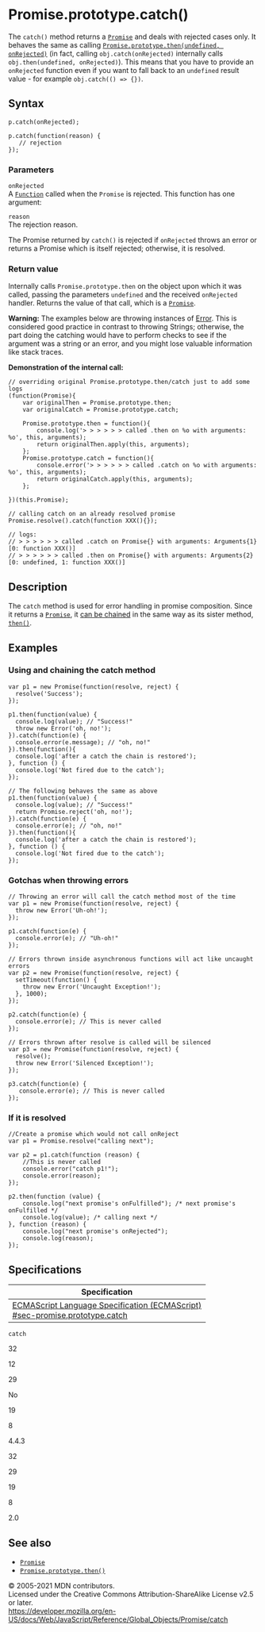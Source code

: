# Promise.prototype.catch()

The `catch()` method returns a [`Promise`](../promise) and deals with rejected cases only. It behaves the same as calling [`Promise.prototype.then(undefined, onRejected)`](then) (in fact, calling `obj.catch(onRejected)` internally calls `obj.then(undefined, onRejected)`). This means that you have to provide an `onRejected` function even if you want to fall back to an `undefined` result value - for example `obj.catch(() => {})`.

## Syntax

    p.catch(onRejected);

    p.catch(function(reason) {
       // rejection
    });

### Parameters

`onRejected`  
A [`Function`](../function) called when the `Promise` is rejected. This function has one argument:

`reason`  
The rejection reason.

The Promise returned by `catch()` is rejected if `onRejected` throws an error or returns a Promise which is itself rejected; otherwise, it is resolved.

### Return value

Internally calls `Promise.prototype.then` on the object upon which it was called, passing the parameters `undefined` and the received `onRejected` handler. Returns the value of that call, which is a [`Promise`](../promise).

**Warning:** The examples below are throwing instances of [Error](../error). This is considered good practice in contrast to throwing Strings; otherwise, the part doing the catching would have to perform checks to see if the argument was a string or an error, and you might lose valuable information like stack traces.

**Demonstration of the internal call:**

    // overriding original Promise.prototype.then/catch just to add some logs
    (function(Promise){
        var originalThen = Promise.prototype.then;
        var originalCatch = Promise.prototype.catch;

        Promise.prototype.then = function(){
            console.log('> > > > > > called .then on %o with arguments: %o', this, arguments);
            return originalThen.apply(this, arguments);
        };
        Promise.prototype.catch = function(){
            console.error('> > > > > > called .catch on %o with arguments: %o', this, arguments);
            return originalCatch.apply(this, arguments);
        };

    })(this.Promise);

    // calling catch on an already resolved promise
    Promise.resolve().catch(function XXX(){});

    // logs:
    // > > > > > > called .catch on Promise{} with arguments: Arguments{1} [0: function XXX()]
    // > > > > > > called .then on Promise{} with arguments: Arguments{2} [0: undefined, 1: function XXX()]

## Description

The `catch` method is used for error handling in promise composition. Since it returns a [`Promise`](../promise), it [can be chained](https://developer.mozilla.org/en-US/docs/Web/JavaScript/Guide/Using_promises#chaining_after_a_catch) in the same way as its sister method, [`then()`](then).

## Examples

### Using and chaining the catch method

    var p1 = new Promise(function(resolve, reject) {
      resolve('Success');
    });

    p1.then(function(value) {
      console.log(value); // "Success!"
      throw new Error('oh, no!');
    }).catch(function(e) {
      console.error(e.message); // "oh, no!"
    }).then(function(){
      console.log('after a catch the chain is restored');
    }, function () {
      console.log('Not fired due to the catch');
    });

    // The following behaves the same as above
    p1.then(function(value) {
      console.log(value); // "Success!"
      return Promise.reject('oh, no!');
    }).catch(function(e) {
      console.error(e); // "oh, no!"
    }).then(function(){
      console.log('after a catch the chain is restored');
    }, function () {
      console.log('Not fired due to the catch');
    });

### Gotchas when throwing errors

    // Throwing an error will call the catch method most of the time
    var p1 = new Promise(function(resolve, reject) {
      throw new Error('Uh-oh!');
    });

    p1.catch(function(e) {
      console.error(e); // "Uh-oh!"
    });

    // Errors thrown inside asynchronous functions will act like uncaught errors
    var p2 = new Promise(function(resolve, reject) {
      setTimeout(function() {
        throw new Error('Uncaught Exception!');
      }, 1000);
    });

    p2.catch(function(e) {
      console.error(e); // This is never called
    });

    // Errors thrown after resolve is called will be silenced
    var p3 = new Promise(function(resolve, reject) {
      resolve();
      throw new Error('Silenced Exception!');
    });

    p3.catch(function(e) {
       console.error(e); // This is never called
    });

### If it is resolved

    //Create a promise which would not call onReject
    var p1 = Promise.resolve("calling next");

    var p2 = p1.catch(function (reason) {
        //This is never called
        console.error("catch p1!");
        console.error(reason);
    });

    p2.then(function (value) {
        console.log("next promise's onFulfilled"); /* next promise's onFulfilled */
        console.log(value); /* calling next */
    }, function (reason) {
        console.log("next promise's onRejected");
        console.log(reason);
    });

## Specifications

<table><thead><tr class="header"><th>Specification</th></tr></thead><tbody><tr class="odd"><td><a href="https://tc39.es/ecma262/#sec-promise.prototype.catch">ECMAScript Language Specification (ECMAScript)<br />
<span class="small">#sec-promise.prototype.catch</span></a></td></tr></tbody></table>

`catch`

32

12

29

No

19

8

4.4.3

32

29

19

8

2.0

## See also

-   [`Promise`](../promise)
-   [`Promise.prototype.then()`](then)

© 2005-2021 MDN contributors.  
Licensed under the Creative Commons Attribution-ShareAlike License v2.5 or later.  
<a href="https://developer.mozilla.org/en-US/docs/Web/JavaScript/Reference/Global_Objects/Promise/catch" class="_attribution-link">https://developer.mozilla.org/en-US/docs/Web/JavaScript/Reference/Global_Objects/Promise/catch</a>
